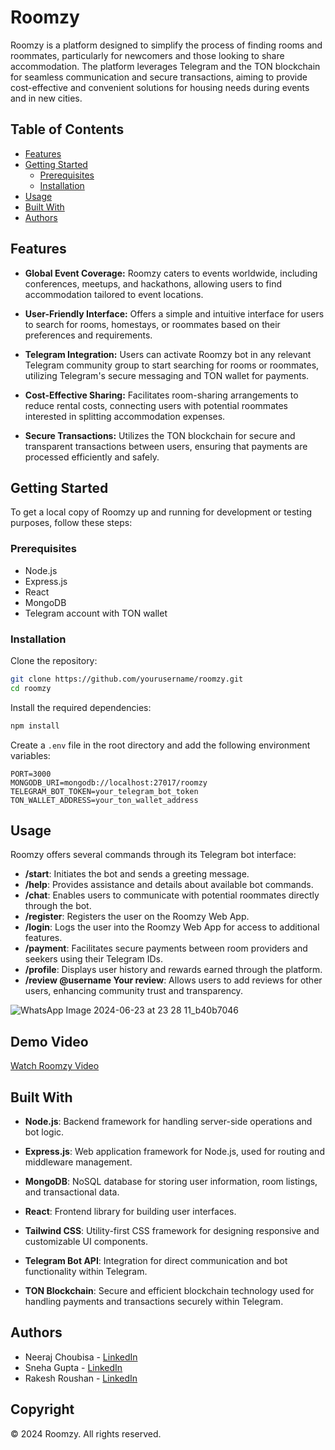 # Roomzy

Roomzy is a platform designed to simplify the process of finding rooms and roommates, particularly for newcomers and those looking to share accommodation. The platform leverages Telegram and the TON blockchain for seamless communication and secure transactions, aiming to provide cost-effective and convenient solutions for housing needs during events and in new cities.

## Table of Contents

- [Features](#features)
- [Getting Started](#getting-started)
  - [Prerequisites](#prerequisites)
  - [Installation](#installation)
- [Usage](#usage)
- [Built With](#built-with)
- [Authors](#authors)


## Features

- **Global Event Coverage:** Roomzy caters to events worldwide, including conferences, meetups, and hackathons, allowing users to find accommodation tailored to event locations.

- **User-Friendly Interface:** Offers a simple and intuitive interface for users to search for rooms, homestays, or roommates based on their preferences and requirements.

- **Telegram Integration:** Users can activate Roomzy bot in any relevant Telegram community group to start searching for rooms or roommates, utilizing Telegram's secure messaging and TON wallet for payments.

- **Cost-Effective Sharing:** Facilitates room-sharing arrangements to reduce rental costs, connecting users with potential roommates interested in splitting accommodation expenses.

- **Secure Transactions:** Utilizes the TON blockchain for secure and transparent transactions between users, ensuring that payments are processed efficiently and safely.

## Getting Started

To get a local copy of Roomzy up and running for development or testing purposes, follow these steps:

### Prerequisites

- Node.js
- Express.js
- React
- MongoDB
- Telegram account with TON wallet

### Installation

Clone the repository:

```bash
git clone https://github.com/yourusername/roomzy.git
cd roomzy
```

Install the required dependencies:

```bash
npm install
```

Create a `.env` file in the root directory and add the following environment variables:

```env
PORT=3000
MONGODB_URI=mongodb://localhost:27017/roomzy
TELEGRAM_BOT_TOKEN=your_telegram_bot_token
TON_WALLET_ADDRESS=your_ton_wallet_address
```

## Usage

Roomzy offers several commands through its Telegram bot interface:

- **/start**: Initiates the bot and sends a greeting message.
- **/help**: Provides assistance and details about available bot commands.
- **/chat**: Enables users to communicate with potential roommates directly through the bot.
- **/register**: Registers the user on the Roomzy Web App.
- **/login**: Logs the user into the Roomzy Web App for access to additional features.
- **/payment**: Facilitates secure payments between room providers and seekers using their Telegram IDs.
- **/profile**: Displays user history and rewards earned through the platform.
- **/review @username Your review**: Allows users to add reviews for other users, enhancing community trust and transparency.

![WhatsApp Image 2024-06-23 at 23 28 11_b40b7046](https://github.com/Kali-Decoder/Roomzy/assets/82640582/0f65c11b-7d8b-4ecf-9dde-28f2c2498d9b)

## Demo Video

[Watch Roomzy Video](https://www.youtube.com/watch?v=TUvSg5e2S84)

## Built With

- **Node.js**: Backend framework for handling server-side operations and bot logic.

- **Express.js**: Web application framework for Node.js, used for routing and middleware management.

- **MongoDB**: NoSQL database for storing user information, room listings, and transactional data.

- **React**: Frontend library for building user interfaces.

- **Tailwind CSS**: Utility-first CSS framework for designing responsive and customizable UI components.

- **Telegram Bot API**: Integration for direct communication and bot functionality within Telegram.

- **TON Blockchain**: Secure and efficient blockchain technology used for handling payments and transactions securely within Telegram.


## Authors

- Neeraj Choubisa - [LinkedIn](https://www.linkedin.com/in/neeraj-choubisa-a4952b202/)
- Sneha Gupta - [LinkedIn](https://www.linkedin.com/in/sneha-gupta-239aa1201/)
- Rakesh Roushan - [LinkedIn](https://www.linkedin.com/in/connect-roushan/)


## Copyright
© 2024 Roomzy. All rights reserved.
